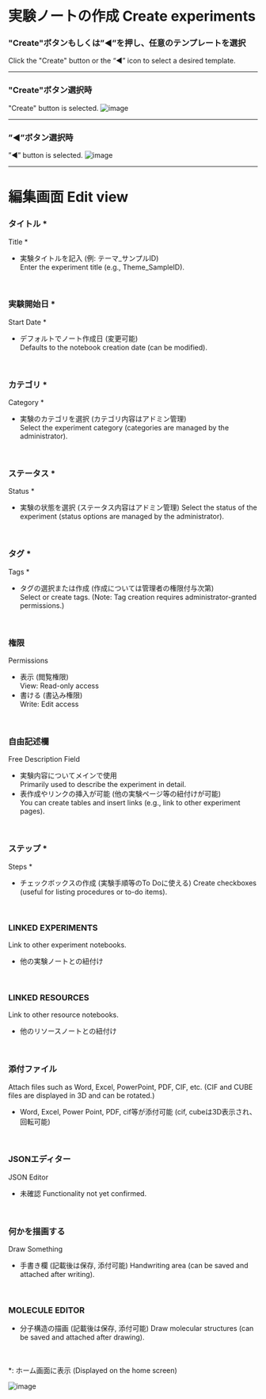 # 実験ノートの作成 Create experiments

### "Create"ボタンもしくは”◀︎”を押し、任意のテンプレートを選択  
Click the "Create" button or the “◀︎” icon to select a desired template.

---

### "Create"ボタン選択時  
"Create" button is selected.
![image](https://github.com/naist-eln/eln/blob/main/manual/Photo/Create_Experiments-1.png)

---

### ”◀︎”ボタン選択時  
”◀︎” button is selected.
![image](https://github.com/naist-eln/eln/blob/main/manual/Photo/Create_Experiments-2.png)

---

# 編集画面 Edit view

### タイトル * 
Title *
- 実験タイトルを記入 (例: テーマ_サンプルID)  
Enter the experiment title (e.g., Theme_SampleID).
<br>

### 実験開始日 *  
Start Date *
- デフォルトでノート作成日 (変更可能)  
Defaults to the notebook creation date (can be modified).
<br>

### カテゴリ *  
Category *
- 実験のカテゴリを選択 (カテゴリ内容はアドミン管理)  
Select the experiment category (categories are managed by the administrator).
<br>

### ステータス *  
Status *
- 実験の状態を選択 (ステータス内容はアドミン管理)
Select the status of the experiment (status options are managed by the administrator).
<br>

### タグ *  
Tags *
- タグの選択または作成 (作成については管理者の権限付与次第)  
Select or create tags. (Note: Tag creation requires administrator-granted permissions.)
<br>

### 権限  
Permissions
- 表示 (閲覧権限)  
View: Read-only access  
- 書ける (書込み権限)  
Write: Edit access
<br>

### 自由記述欄  
Free Description Field
- 実験内容についてメインで使用  
Primarily used to describe the experiment in detail.
- 表作成やリンクの挿入が可能 (他の実験ページ等の紐付けが可能)  
You can create tables and insert links (e.g., link to other experiment pages).
<br>

### ステップ *
Steps *
- チェックボックスの作成 (実験手順等のTo Doに使える)
Create checkboxes (useful for listing procedures or to-do items).
<br>

### LINKED EXPERIMENTS  
Link to other experiment notebooks.
- 他の実験ノートとの紐付け  
<br>

### LINKED RESOURCES  
Link to other resource notebooks.
- 他のリソースノートとの紐付け  
<br>

### 添付ファイル  
Attach files such as Word, Excel, PowerPoint, PDF, CIF, etc. (CIF and CUBE files are displayed in 3D and can be rotated.)
- Word, Excel, Power Point, PDF, cif等が添付可能 (cif, cubeは3D表示され、回転可能)  
<br>

### JSONエディター  
JSON Editor
- 未確認
Functionality not yet confirmed.
<br>

### 何かを描画する  
Draw Something
- 手書き欄 (記載後は保存, 添付可能)
Handwriting area (can be saved and attached after writing).
<br>

### MOLECULE EDITOR  
- 分子構造の描画 (記載後は保存, 添付可能)
Draw molecular structures (can be saved and attached after drawing).


<br>
<br>
*: ホーム画面に表示 (Displayed on the home screen)

![image](https://github.com/naist-eln/eln/blob/main/manual/Photo/Create_Experiments-3.png)

